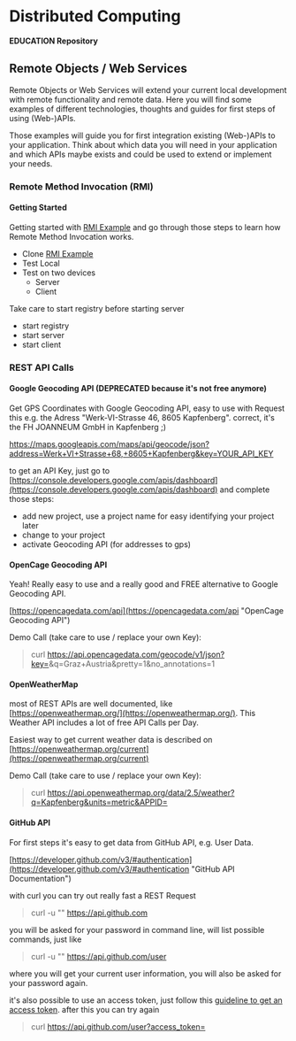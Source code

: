 # Distributed Computing #

**EDUCATION Repository**

## Remote Objects / Web Services ##

Remote Objects or Web Services will extend your current local development with remote functionality and remote data. Here you will find some examples of different technologies, thoughts and guides for first steps of using (Web-)APIs.

Those examples will guide you for first integration existing (Web-)APIs to your application. Think about which data you will need in your application and which APIs maybe exists and could be used to extend or implement your needs.


### Remote Method Invocation (RMI) ###

#### Getting Started
Getting started with [RMI Example](rmi) and go through those steps to learn how Remote Method Invocation works.

- Clone [RMI Example](rmi)
- Test Local
- Test on two devices
  - Server
  - Client


Take care to start registry before starting server

- start registry
- start server
- start client
 
### REST API Calls ###

#### Google Geocoding API (DEPRECATED because it's not free anymore) ####

Get GPS Coordinates with Google Geocoding API, easy to use with Request this e.g. the Adress "Werk-VI-Strasse 46, 8605 Kapfenberg". correct, it's the FH JOANNEUM GmbH in Kapfenberg ;)

https://maps.googleapis.com/maps/api/geocode/json?address=Werk+VI+Strasse+68,+8605+Kapfenberg&key=YOUR_API_KEY

to get an API Key, just go to [https://console.developers.google.com/apis/dashboard](https://console.developers.google.com/apis/dashboard) and complete those steps:

- add new project, use a project name for easy identifying your project later
- change to your project
- activate Geocoding API (for addresses to gps)

#### OpenCage Geocoding API ####

Yeah! Really easy to use and a really good and FREE alternative to Google Geocoding API.

[https://opencagedata.com/api](https://opencagedata.com/api "OpenCage Geocoding API")

Demo Call (take care to use / replace your own Key): 
> curl https://api.opencagedata.com/geocode/v1/json?key=<YOUR-KEY>&q=Graz+Austria&pretty=1&no_annotations=1

#### OpenWeatherMap ####

most of REST APIs are well documented, like [https://openweathermap.org/](https://openweathermap.org/). This Weather API includes a lot of free API Calls per Day.

Easiest way to get current weather data is described on [https://openweathermap.org/current](https://openweathermap.org/current)

Demo Call (take care to use / replace your own Key):  
> curl https://api.openweathermap.org/data/2.5/weather?q=Kapfenberg&units=metric&APPID=<your-key>
 
#### GitHub API ####

For first steps it's easy to get data from GitHub API, e.g. User Data.

[https://developer.github.com/v3/#authentication](https://developer.github.com/v3/#authentication "GitHub API Documentation")

with curl you can try out really fast a REST Request

> curl -u "<your-username>" https://api.github.com

you will be asked for your password in command line, will list possible commands, just like 

> curl -u "<your-username>" https://api.github.com/user	

where you will get your current user information, you will also be asked for your password again.

it's also possible to use an access token, just follow this [guideline to get an access token](https://help.github.com/en/articles/creating-a-personal-access-token-for-the-command-line "Guideline to get a GitHub API access token"). after this you can try again

> curl https://api.github.com/user?access_token=<your-token>
